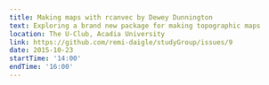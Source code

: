 ```yaml
---
title: Making maps with rcanvec by Dewey Dunnington
text: Exploring a brand new package for making topographic maps
location: The U-Club, Acadia University
link: https://github.com/remi-daigle/studyGroup/issues/9
date: 2015-10-23
startTime: '14:00'
endTime: '16:00'
---
```


